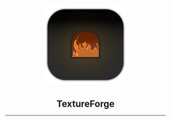 <div align="center">
<img src="images/icon/exports/icon.png" width="256px" height="256px"/>
<h1>TextureForge</h1>
<hr>
</div></div>